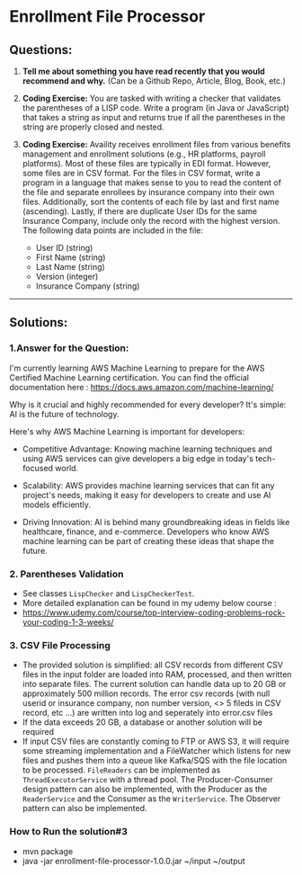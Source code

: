 # Enrollment File Processor

## Questions:
1. **Tell me about something you have read recently that you would recommend and why.** (Can be a Github Repo, Article, Blog, Book, etc.)
   
2. **Coding Exercise:** You are tasked with writing a checker that validates the parentheses of a LISP code. Write a program (in Java or JavaScript) that takes a string as input and returns true if all the parentheses in the string are properly closed and nested.
   
3. **Coding Exercise:** Availity receives enrollment files from various benefits management and enrollment solutions (e.g., HR platforms, payroll platforms). Most of these files are typically in EDI format. However, some files are in CSV format. For the files in CSV format, write a program in a language that makes sense to you to read the content of the file and separate enrollees by insurance company into their own files. Additionally, sort the contents of each file by last and first name (ascending). Lastly, if there are duplicate User IDs for the same Insurance Company, include only the record with the highest version. The following data points are included in the file:
   - User ID (string)
   - First Name (string)
   - Last Name (string)
   - Version (integer)
   - Insurance Company (string)

---

## Solutions:

### 1.Answer for the Question:
I'm currently learning AWS Machine Learning to prepare for the AWS Certified Machine Learning certification. You can find the official documentation here : https://docs.aws.amazon.com/machine-learning/

Why is it crucial and highly recommended for every developer? It's simple: AI is the future of technology.

Here's why AWS Machine Learning is important for developers:

- Competitive Advantage: Knowing machine learning techniques and using AWS services can give developers a big edge in today's tech-focused world.

- Scalability: AWS provides machine learning services that can fit any project's needs, making it easy for developers to create and use AI models efficiently.

- Driving Innovation: AI is behind many groundbreaking ideas in fields like healthcare, finance, and e-commerce. Developers who know AWS machine learning can be part of creating these ideas that shape the future.

### 2. Parentheses Validation
- See classes `LispChecker` and `LispCheckerTest`.
- More detailed explanation can be found in my udemy below course :
- https://www.udemy.com/course/top-interview-coding-problems-rock-your-coding-1-3-weeks/

### 3. CSV File Processing
- The provided solution is simplified: all CSV records from different CSV files in the input folder are loaded into RAM, processed, and then written into separate files. The current solution can handle data up to 20 GB or approximately 500 million records. The error csv records (with null userid or insurance company, non number version, <> 5 fileds in CSV record, etc ...) are written into log and seperately into error.csv files
- If the data exceeds 20 GB, a database or another solution will be required
- If input CSV files are constantly coming to FTP or AWS S3, it will require some streaming implementation and a FileWatcher which listens for new files and pushes them into a queue like Kafka/SQS with the file location to be processed. `FileReaders` can be implemented as `ThreadExecutorService` with a thread pool. The Producer-Consumer design pattern can also be implemented, with the Producer as the `ReaderService` and the Consumer as the `WriterService`. The Observer pattern can also be implemented.

### How to Run the solution#3
- mvn package
- java -jar enrollment-file-processor-1.0.0.jar ~/input ~/output


